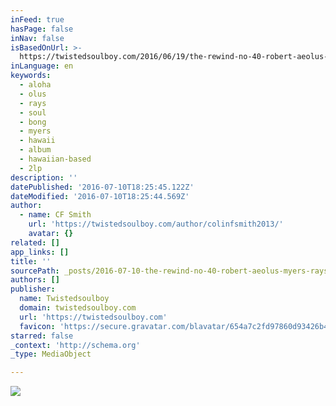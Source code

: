 ```yaml
---
inFeed: true
hasPage: false
inNav: false
isBasedOnUrl: >-
  https://twistedsoulboy.com/2016/06/19/the-rewind-no-40-robert-aeolus-myers-rays/
inLanguage: en
keywords:
  - aloha
  - olus
  - rays
  - soul
  - bong
  - myers
  - hawaii
  - album
  - hawaiian-based
  - 2lp
description: ''
datePublished: '2016-07-10T18:25:45.122Z'
dateModified: '2016-07-10T18:25:44.569Z'
author:
  - name: CF Smith
    url: 'https://twistedsoulboy.com/author/colinfsmith2013/'
    avatar: {}
related: []
app_links: []
title: ''
sourcePath: _posts/2016-07-10-the-rewind-no-40-robert-aeolus-myers-rays.md
authors: []
publisher:
  name: Twistedsoulboy
  domain: twistedsoulboy.com
  url: 'https://twistedsoulboy.com'
  favicon: 'https://secure.gravatar.com/blavatar/654a7c2fd97860d93426b45221671a93?s=16'
starred: false
_context: 'http://schema.org'
_type: MediaObject

---
```

![](https://the-grid-user-content.s3-us-west-2.amazonaws.com/c73ac54d-d99b-478a-b058-3c8011040363.png)